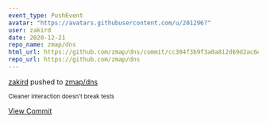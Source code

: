 ```yaml
---
event_type: PushEvent
avatar: "https://avatars.githubusercontent.com/u/201296?"
user: zakird
date: 2020-12-21
repo_name: zmap/dns
html_url: https://github.com/zmap/dns/commit/cc304f3b9f3a0a812d69d2ac6e8b7f79101ff6fd
repo_url: https://github.com/zmap/dns
---
```


<a href='https://github.com/zakird' target='_blank'>zakird</a> pushed to <a href='https://github.com/zmap/dns' target='_blank'>zmap/dns</a>

<small>Cleaner interaction doesn't break tests</small>

<a href='https://github.com/zmap/dns/commit/cc304f3b9f3a0a812d69d2ac6e8b7f79101ff6fd' target='_blank'>View Commit</a>
